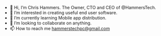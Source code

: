 - 👋 Hi, I’m Chris Hammers.  The Owner, CTO and CEO of @HammersTech.
- 👀 I’m interested in creating useful end user software.
- 🌱 I’m currently learning Mobile app distribution.
- 💞️ I’m looking to collaborate on anything.
- 📫 How to reach me hammerstechpc@gmail.com

<!---
HammersTech/HammersTech is a ✨ special ✨ repository because its `README.md` (this file) appears on your GitHub profile.
You can click the Preview link to take a look at your changes.
--->
